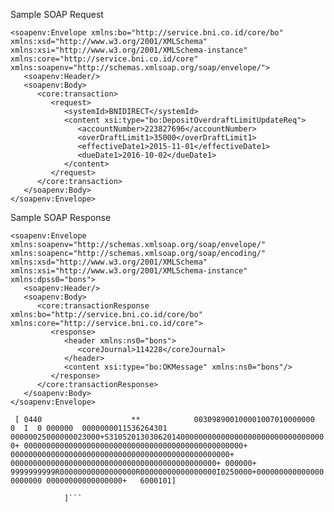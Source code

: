 Sample SOAP Request
```
<soapenv:Envelope xmlns:bo="http://service.bni.co.id/core/bo" xmlns:xsd="http://www.w3.org/2001/XMLSchema" xmlns:xsi="http://www.w3.org/2001/XMLSchema-instance" xmlns:core="http://service.bni.co.id/core" xmlns:soapenv="http://schemas.xmlsoap.org/soap/envelope/">
   <soapenv:Header/>
   <soapenv:Body>
      <core:transaction>
         <request>
            <systemId>BNIDIRECT</systemId>
            <content xsi:type="bo:DepositOverdraftLimitUpdateReq">
               <accountNumber>223827696</accountNumber>
               <overDraftLimit1>35000</overDraftLimit1>
               <effectiveDate1>2015-11-01</effectiveDate1>
               <dueDate1>2016-10-02</dueDate1>
            </content>
         </request>
      </core:transaction>
   </soapenv:Body>
</soapenv:Envelope>
```

Sample SOAP Response
```
<soapenv:Envelope xmlns:soapenv="http://schemas.xmlsoap.org/soap/envelope/" xmlns:soapenc="http://schemas.xmlsoap.org/soap/encoding/" xmlns:xsd="http://www.w3.org/2001/XMLSchema" xmlns:xsi="http://www.w3.org/2001/XMLSchema-instance" xmlns:dpss0="bons">
   <soapenv:Header/>
   <soapenv:Body>
      <core:transactionResponse xmlns:bo="http://service.bni.co.id/core/bo" xmlns:core="http://service.bni.co.id/core">
         <response>
            <header xmlns:ns0="bons">
               <coreJournal>114228</coreJournal>
            </header>
            <content xsi:type="bo:OKMessage" xmlns:ns0="bons"/>
         </response>
      </core:transactionResponse>
   </soapenv:Body>
</soapenv:Envelope>
```

``` [ 0440                    **            003098900100001007010000000     0  I  0 000000  0000000011536264301  00000025000000023000+S3105201303062014000000000000000000000000000000000+ 0000000000000000000000000000000000000000000000000+ 0000000000000000000000000000000000000000000000000+ 0000000000000000000000000000000000000000000000+ 000000+ 9999999999R00000000000000000R00000000000000000I0250000+0000000000000000000000 00000000000000000+   6000101]```

```[ 0162    0078            0000    000000003098900100001007010258740000040320200 000000  080000 O.K.
            ]```
